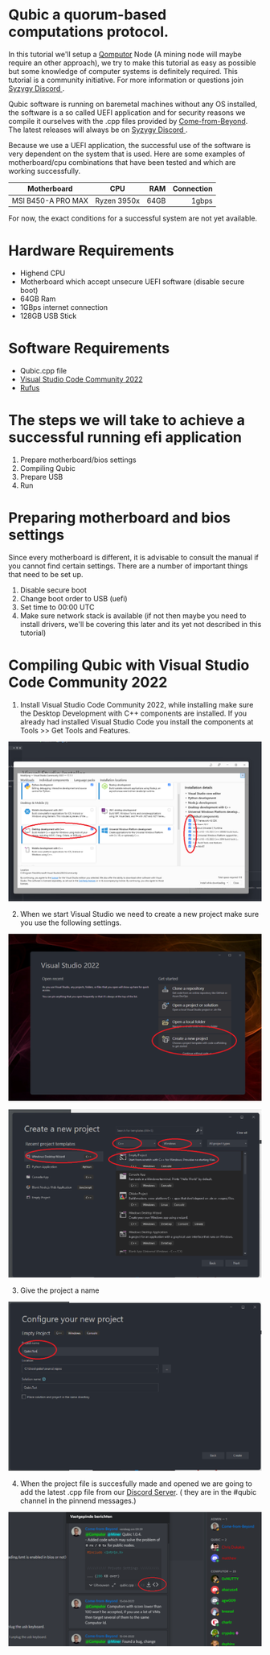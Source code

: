 # Qubic a quorum-based computations protocol.

In this tutorial we'll setup a [Qomputor](https://www.computors.org/computing/qomputor "Qomputor") Node (A mining node will maybe require an other approach), we try to make this tutorial as easy as possible but some knowledge of computer systems is definitely required. This tutorial is a community initiative. For more information or questions join [Syzygy Discord ](https://discord.gg/2vDMR8m "Syzygy Discord").

Qubic software is running on baremetal machines without any OS installed, the software is a so called UEFI application and for security reasons we compile it ourselves with the .cpp files provided by [Come-from-Beyond](https://twitter.com/c___f___b "Twitter"). The latest releases will always be on [Syzygy Discord ](https://discord.gg/2vDMR8m "Syzygy Discord").

Because we use a UEFI application, the successful use of the software is very dependent on the system that is used. Here are some examples of motherboard/cpu combinations that have been tested and which are working successfully.

| Motherboard        | CPU         | RAM  | Connection |
| ------------------ |:-----------:| ----:| -------:   |
| MSI B450-A PRO MAX | Ryzen 3950x | 64GB | 1gbps      |

For now, the exact conditions for a successful system are not yet available. 

# Hardware Requirements
* Highend CPU
* Motherboard which accept unsecure UEFI software (disable secure boot)
* 64GB Ram
* 1GBps internet connection
* 128GB USB Stick

# Software Requirements
* Qubic.cpp file
* [Visual Studio Code Community 2022](https://visualstudio.microsoft.com/vs)
* [Rufus](https://rufus.ie)

# The steps we will take to achieve a successful running efi application

1. Prepare motherboard/bios settings
3. Compiling Qubic
4. Prepare USB
5. Run

# Preparing motherboard and bios settings 

Since every motherboard is different, it is advisable to consult the manual if you cannot find certain settings. There are a number of important things that need to be set up.

1. Disable secure boot
2. Change boot order to USB (uefi)
3. Set time to 00:00 UTC
4. Make sure network stack is available (if not then maybe you need to install drivers, we'll be covering this later and its yet not described in this tutorial)

# Compiling Qubic with Visual Studio Code Community 2022

1. Install Visual Studio Code Community 2022, while installing make sure the Desktop Development with C++ components are installed. If you already had installed Visual Studio Code you install the components at Tools >> Get Tools and Features.

![alt text](sreenshots/qubic1.png)

2. When we start Visual Studio we need to create a new project make sure you use the following settings.

![alt text](sreenshots/qubic2.png)

![alt text](sreenshots/qubic3.png)

3. Give the project a name

![alt text](sreenshots/qubic4.png)

4. When the project file is succesfully made and opened we are going to add the latest .cpp file from our [Discord Server](https://discord.gg/2vDMR8m "Syzygy Discord"). ( they are in the #qubic channel in the pinnend messages.)

![alt text](sreenshots/qubic5.png)

